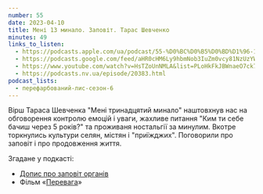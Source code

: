 ```yaml
---
number: 55
date: 2023-04-10
title: Мені 13 минало. Заповіт. Тарас Шевченко
minutes: 49
links_to_listen:
  - https://podcasts.apple.com/ua/podcast/55-%D0%BC%D0%B5%D0%BD%D1%96-13-%D0%BC%D0%B8%D0%BD%D0%B0%D0%BB%D0%BE-%D0%B7%D0%B0%D0%BF%D0%BE%D0%B2%D1%96%D1%82-%D1%82%D0%B0%D1%80%D0%B0%D1%81-%D1%88%D0%B5%D0%B2%D1%87%D0%B5%D0%BD%D0%BA%D0%BE/id1563575488?i=1000608148734
  - https://podcasts.google.com/feed/aHR0cHM6Ly9hbmNob3IuZm0vcy81NzUzYWEwMC9wb2RjYXN0L3Jzcw/episode/NjkwNGM2MGUtNmRhNS00MjczLWI2NzgtYzc4ODRlMWI5MzE3?sa=X&ved=0CAUQkfYCahcKEwjo1azi-5_-AhUAAAAAHQAAAAAQAg
  - https://www.youtube.com/watch?v=HsTZoUnNMLA&list=PLoHkFkJBWnaeO7ck7gFfv0i99JD7Cgz-X&index=7
  - https://podcasts.nv.ua/episode/20383.html
podcast_lists:
  - перефарбований-лис-сезон-6
---
```


Вірш Тараса Шевченка "Мені тринадцятий минало" наштовхнув нас на обговорення
контролю емоцій і уваги, жахливе питання "Ким ти себе бачиш через 5 років?" та
проживаня ностальгії за минулим. Вкотре торкнулись культури селян, містян і
"приїжджих". Поговорили про заповіт і про продовження життя.

Згадане у подкасті:

- [Допис про заповіт органів][1]
- Фільм «[Перевага][2]»

[1]: https://www.facebook.com/permalink.php?story_fbid=pfbid0CUmUKyMmNK7bt1jNfKxVJskS8EfRJDeC1LkwrN6GN3Tq5MBs4X35f5SgTd4aBkYfl&id=100000197852315
[2]: https://youtu.be/hLy9jbE820w
